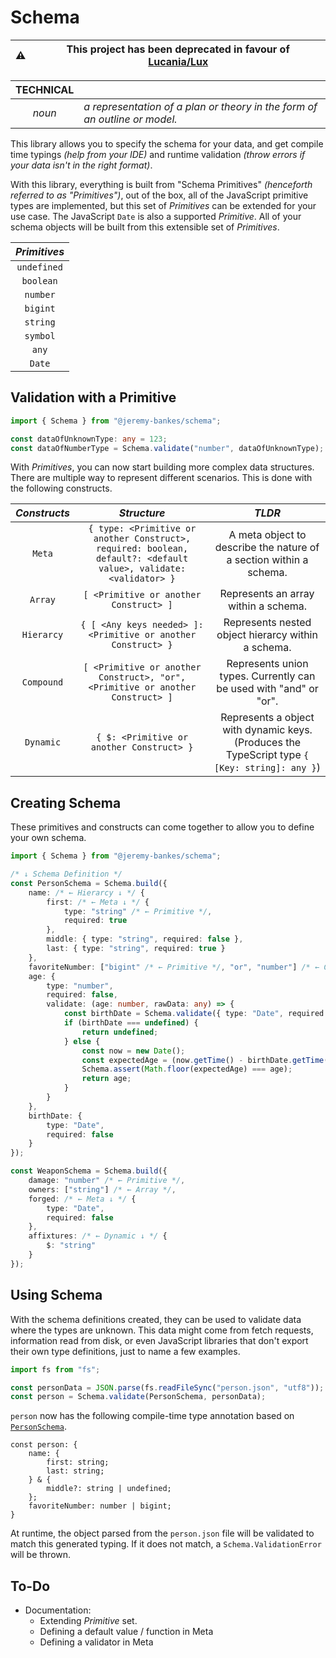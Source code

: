 # Schema

|⚠️| This project has been deprecated in favour of [Lucania/Lux](https://github.com/lucania-software/schema) |
|-|-|

| TECHNICAL | |
|:-:|-|
| _noun_ | _a representation of a plan or theory in the form of an outline or model._|

This library allows you to specify the schema for your data, and get compile time typings _(help from your IDE)_ and runtime validation _(throw errors if your data isn't in the right format)_.

With this library, everything is built from "Schema Primitives" _(henceforth referred to as "Primitives")_, out of the box, all of the JavaScript primitive types are implemented, but this set of _Primitives_ can be extended for your use case. The JavaScript `Date` is also a supported _Primitive_. All of your schema objects will be built from this extensible set of _Primitives_.

|_Primitives_|
|:-:|
|`undefined`|
|`boolean`|
|`number`|
|`bigint`|
|`string`|
|`symbol`|
|`any`|
|`Date`|

## Validation with a Primitive
```typescript
import { Schema } from "@jeremy-bankes/schema";

const dataOfUnknownType: any = 123;
const dataOfNumberType = Schema.validate("number", dataOfUnknownType);
```

With _Primitives_, you can now start building more complex data structures. There are multiple way to represent different scenarios. This is done with the following constructs.

| _Constructs_ |_Structure_|_TLDR_|
|:-:|:-:|:-:|
|`Meta`|`{ type: <Primitive or another Construct>, required: boolean, default?: <default value>, validate: <validator> }`|A meta object to describe the nature of a section within a schema.|
|`Array`|`[ <Primitive or another Construct> ]`|Represents an array within a schema.|
|`Hierarcy`|`{ [ <Any keys needed> ]: <Primitive or another Construct> }`|Represents nested object hierarcy within a schema.|
|`Compound`|`[ <Primitive or another Construct>, "or", <Primitive or another Construct> ]`| Represents union types. Currently can be used with "and" or "or". |
|`Dynamic`|`{ $: <Primitive or another Construct> }`|Represents a object with dynamic keys. (Produces the TypeScript type `{ [Key: string]: any }`)|

## Creating Schema
These primitives and constructs can come together to allow you to define your own schema.
```typescript
import { Schema } from "@jeremy-bankes/schema";

/* ↓ Schema Definition */
const PersonSchema = Schema.build({
    name: /* ← Hierarcy ↓ */ {
        first: /* ← Meta ↓ */ {
            type: "string" /* ← Primitive */,
            required: true
        },
        middle: { type: "string", required: false },
        last: { type: "string", required: true }
    },
    favoriteNumber: ["bigint" /* ← Primitive */, "or", "number"] /* ← Compound */,
    age: {
        type: "number",
        required: false,
        validate: (age: number, rawData: any) => {
            const birthDate = Schema.validate({ type: "Date", required: false }, rawData.birthDate);
            if (birthDate === undefined) {
                return undefined;
            } else {
                const now = new Date();
                const expectedAge = (now.getTime() - birthDate.getTime()) / 1000 / 60 / 60 / 24 / 365.25;
                Schema.assert(Math.floor(expectedAge) === age);
                return age;
            }
        }
    },
    birthDate: {
        type: "Date",
        required: false
    }
});

const WeaponSchema = Schema.build({
    damage: "number" /* ← Primitive */,
    owners: ["string"] /* ← Array */,
    forged: /* ← Meta ↓ */ {
        type: "Date",
        required: false
    },
    affixtures: /* ← Dynamic ↓ */ {
        $: "string"
    }
});
```

## Using Schema

With the schema definitions created, they can be used to validate data where the types are unknown. This data might come from fetch requests, information read from disk, or even JavaScript libraries that don't export their own type definitions, just to name a few examples.

```typescript
import fs from "fs";

const personData = JSON.parse(fs.readFileSync("person.json", "utf8"));
const person = Schema.validate(PersonSchema, personData);
```
`person` now has the following compile-time type annotation based on [`PersonSchema`](#creating-schema).
```
const person: {
    name: {
        first: string;
        last: string;
    } & {
        middle?: string | undefined;
    };
    favoriteNumber: number | bigint;
}
```
At runtime, the object parsed from the `person.json` file will be validated to match this generated typing. If it does not match, a `Schema.ValidationError` will be thrown.

## To-Do

 * Documentation:
   * Extending _Primitive_ set.
   * Defining a default value / function in Meta
   * Defining a validator in Meta
